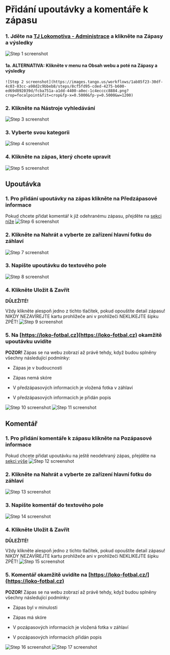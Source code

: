 # Přidání upoutávky a komentáře k zápasu

### 1. Jděte na [TJ Lokomotiva - Administrace](https://loko-fotbal.cz/administrace-webu) a klikněte na Zápasy a výsledky
![Step 1 screenshot](https://images.tango.us/workflows/1ab85f23-30df-4c03-83cc-a98d2c9bbeb8/steps/b4d0c5a6-8ddf-44b5-b23a-e55864df164f/830adc5d-edd4-4539-ab67-549e73ff1b2a.png?crop=focalpoint&fit=crop&fp-x=0.3571&fp-y=0.2258&fp-z=2.1831&w=1200)


#### 1a. ALTERNATIVA: Klikněte v menu na Obsah webu a poté na Zápasy a výsledky
    ![Step 2 screenshot](https://images.tango.us/workflows/1ab85f23-30df-4c03-83cc-a98d2c9bbeb8/steps/8cf5fd95-cded-4275-b600-ed69d892039d/fcba751a-a1dd-4400-a0ec-1c4ecccc8884.png?crop=focalpoint&fit=crop&fp-x=0.5000&fp-y=0.5000&w=1200)


### 2. Klikněte na Nástroje vyhledávání 
![Step 3 screenshot](https://images.tango.us/workflows/1ab85f23-30df-4c03-83cc-a98d2c9bbeb8/steps/0fed2d95-2c9e-4950-a60c-b13d48ea9319/db0ca67a-d7b9-42f8-a9b5-83527e4461a3.png?crop=focalpoint&fit=crop&fp-x=0.6030&fp-y=0.2381&fp-z=2.2014&w=1200)


### 3. Vyberte svou kategorii
![Step 4 screenshot](https://images.tango.us/workflows/1ab85f23-30df-4c03-83cc-a98d2c9bbeb8/steps/6b61a996-1676-49c0-8da8-18ef30e548ca/0470e6ec-6576-4bec-8a54-7fdab8971079.png?crop=focalpoint&fit=crop&fp-x=0.5000&fp-y=0.5000&w=1200)


### 4. Klikněte na zápas, který chcete upravit
![Step 5 screenshot](https://images.tango.us/workflows/1ab85f23-30df-4c03-83cc-a98d2c9bbeb8/steps/78cbb21f-3e0b-40b9-a5ef-f54c003c0a72/3456cd64-a147-4f13-aedf-54eb84720ac3.png?crop=focalpoint&fit=crop&fp-x=0.4831&fp-y=0.3529&fp-z=2.0000&w=1200)

## Upoutávka

### 1. Pro přidání upoutávky na zápas klikněte na Předzápasové informace
Pokud chcete přidat komentář k již odehranému zápasu, přejděte na [sekci níže](https://rblaha15.github.io/loko-navody/novy-zapas#koment%E1%158)
![Step 6 screenshot](https://images.tango.us/workflows/1ab85f23-30df-4c03-83cc-a98d2c9bbeb8/steps/acd09d56-1e87-4ad6-bbad-0b1d42f3d7b5/ddad39eb-9ac3-4ea6-9961-e25e2143e120.png?crop=focalpoint&fit=crop&fp-x=0.3036&fp-y=0.2335&fp-z=2.1440&w=1200)


### 2. Klikněte na Nahrát a vyberte ze zařízení hlavní fotku do záhlaví
![Step 7 screenshot](https://images.tango.us/workflows/1ab85f23-30df-4c03-83cc-a98d2c9bbeb8/steps/5a7ace51-ff32-4322-8bb8-4d239b82c4b7/0ece6add-6a14-4186-b411-7a70fece1a8f.png?crop=focalpoint&fit=crop&fp-x=0.6316&fp-y=0.4178&fp-z=2.1130&w=1200)


### 3. Napište upoutávku do textového pole
![Step 8 screenshot](https://images.tango.us/workflows/1ab85f23-30df-4c03-83cc-a98d2c9bbeb8/steps/475e2c0e-7e48-4497-b5ab-2cfc164ffcd9/67e67029-128e-4583-99ba-07dc7839e211.png?crop=focalpoint&fit=crop&fp-x=0.5000&fp-y=0.5000&w=1200)


### 4. Klikněte Uložit & Zavřít
**DŮLEŽITÉ!**

Vždy klikněte alespoň jedno z tichto tlačítek, pokud opouštíte detail zápasu! NIKDY NEZAVÍREJTE kartu prohlížeče ani v prohlížeči NEKLIKEJTE šipku ZPĚT!
![Step 9 screenshot](https://images.tango.us/workflows/1ab85f23-30df-4c03-83cc-a98d2c9bbeb8/steps/3210c6d2-83be-4f0a-a3f6-41153f7668a4/1e356831-34ae-4250-8bcb-df571e8e912c.png?crop=focalpoint&fit=crop&fp-x=0.1805&fp-y=0.0345&fp-z=2.3177&w=1200)


### 5. Na [https://loko-fotbal.cz](https://loko-fotbal.cz) okamžitě upoutávku uvidíte 
**POZOR!** Zápas se na webu zobrazí až právě tehdy, když budou splněny všechny následující podmínky:

*   Zápas je v budoucnosti
    
*   Zápas nemá skóre
    
*   V předzápasových informacích je vložená fotka v záhlaví
    
*   V předzápasových informacích je přidán popis

![Step 10 screenshot](https://images.tango.us/workflows/1ab85f23-30df-4c03-83cc-a98d2c9bbeb8/steps/ac5b8f56-1a28-427c-9bae-d549b667039c/99a873e1-ddde-4090-abea-fdae128bd3d7.png?crop=focalpoint&fit=crop&fp-x=0.1607&fp-y=0.3263&fp-z=1.4435&w=1200)
![Step 11 screenshot](https://images.tango.us/workflows/1ab85f23-30df-4c03-83cc-a98d2c9bbeb8/steps/22d02407-9d2a-4c01-a1ff-be1c05c490e7/c0a4e631-cb08-4381-8278-3374c54a27b2.png?crop=focalpoint&fit=crop&fp-x=0.5000&fp-y=0.5000&w=1200)

## Komentář

### 1. Pro přidání komentáře k zápasu klikněte na Pozápasové informace
Pokud chcete přidat upoutávku na ještě neodehraný zápas, přejděte na [sekci výše](https://rblaha15.github.io/loko-navody/novy-zapas#upout%E1vka)
![Step 12 screenshot](https://images.tango.us/workflows/1ab85f23-30df-4c03-83cc-a98d2c9bbeb8/steps/efabae3b-b5d5-4ae4-969e-237b42f98a55/eb10eee8-3e62-49f7-803a-7edc76822cbd.png?crop=focalpoint&fit=crop&fp-x=0.4571&fp-y=0.2335&fp-z=2.2014&w=1200)


### 2. Klikněte na Nahrát a vyberte ze zařízení hlavní fotku do záhlaví
![Step 13 screenshot](https://images.tango.us/workflows/1ab85f23-30df-4c03-83cc-a98d2c9bbeb8/steps/e616b940-006b-4d84-a9a3-94856eafa0d8/6bc380e4-2b9e-4c2c-8814-48037b6868ec.png?crop=focalpoint&fit=crop&fp-x=0.5000&fp-y=0.5000&w=1200)


### 3. Napište komentář do textového pole
![Step 14 screenshot](https://images.tango.us/workflows/1ab85f23-30df-4c03-83cc-a98d2c9bbeb8/steps/e918e296-98cb-4dd7-a5c2-b060a0e7913c/cbe0e0bb-2253-4f42-8041-39b03badc814.png?crop=focalpoint&fit=crop&fp-x=0.5000&fp-y=0.5000&w=1200)


### 4. Klikněte  Uložit & Zavřít
**DŮLEŽITÉ!**

Vždy klikněte alespoň jedno z tichto tlačítek, pokud opouštíte detail zápasu! NIKDY NEZAVÍREJTE kartu prohlížeče ani v prohlížeči NEKLIKEJTE šipku ZPĚT!
![Step 15 screenshot](https://images.tango.us/workflows/1ab85f23-30df-4c03-83cc-a98d2c9bbeb8/steps/21e594ab-5d0a-4d61-b0fc-7671721e58b7/a6763032-4497-47a6-b184-89dd58141391.png?crop=focalpoint&fit=crop&fp-x=0.2432&fp-y=0.1905&fp-z=2.3177&w=1200)


### 5. Komentář okamžitě uvidíte na [https://loko-fotbal.cz/](https://loko-fotbal.cz)
**POZOR!** Zápas se na webu zobrazí až právě tehdy, když budou splněny všechny následující podmínky:

*   Zápas byl v minulosti
    
*   Zápas má skóre
    
*   V pozápasových informacích je vložená fotka v záhlaví
    
*   V pozápasových informacích přidán popis

![Step 16 screenshot](https://images.tango.us/workflows/1ab85f23-30df-4c03-83cc-a98d2c9bbeb8/steps/0eceeab0-49b8-4134-b46a-49c415d2577b/002d1d1a-fe8f-47ed-8e0d-25c2cb7e7f2c.png?crop=focalpoint&fit=crop&fp-x=0.4981&fp-y=0.3263&fp-z=1.4435&w=1200)
![Step 17 screenshot](https://images.tango.us/workflows/1ab85f23-30df-4c03-83cc-a98d2c9bbeb8/steps/efa42d8c-7028-435d-bf92-e555672daaca/825eda74-fc52-4b82-8598-a82b7eb88a2c.png?crop=focalpoint&fit=crop&fp-x=0.5000&fp-y=0.5000&w=1200)